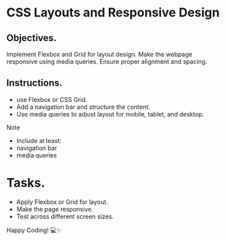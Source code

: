 # CSS Layouts and Responsive Design

## Objectives.

Implement Flexbox and Grid for layout design.
Make the webpage responsive using media queries.
Ensure proper alignment and spacing.

## Instructions.

- use Flexbox or CSS Grid.
- Add a navigation bar and structure the content.
- Use media queries to adjust layout for mobile, tablet, and desktop.

>[!NOTE]
>  - Include at least:
>  - navigation bar
>  - media queries

# Tasks.

- Apply Flexbox or Grid for layout.
- Make the page responsive.
- Test across different screen sizes.

Happy Coding! 💻✨
